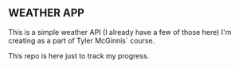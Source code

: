 ## WEATHER APP

This is a simple weather API (I already have a few of those here) I'm creating as a part of Tyler McGinnis` course.

This repo is here just to track my progress.